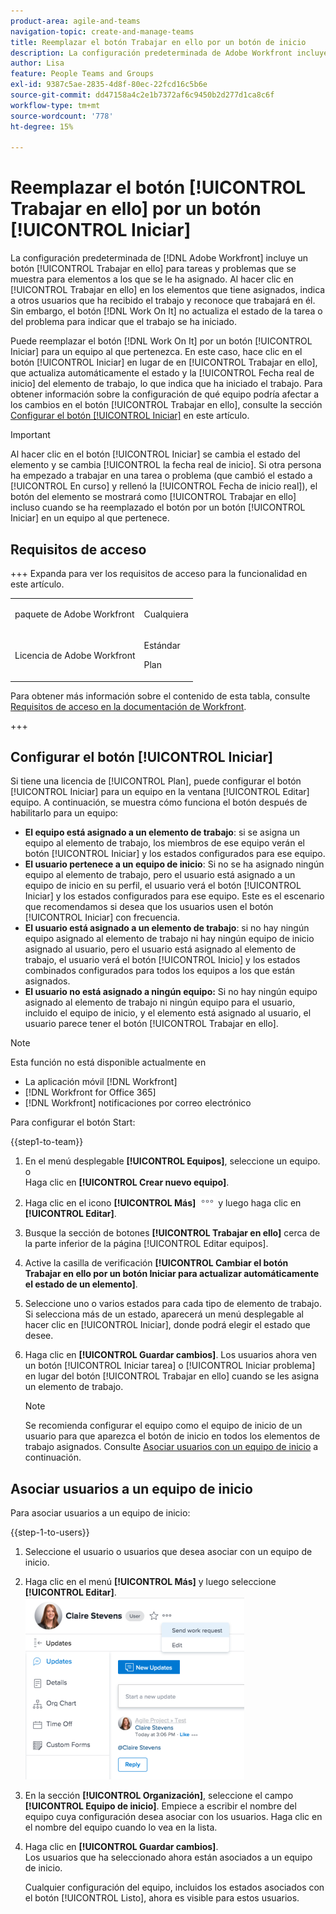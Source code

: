 ```yaml
---
product-area: agile-and-teams
navigation-topic: create-and-manage-teams
title: Reemplazar el botón Trabajar en ello por un botón de inicio
description: La configuración predeterminada de Adobe Workfront incluye un botón Trabajar en ello para tareas y problemas que se muestra para elementos a los que se le ha asignado.
author: Lisa
feature: People Teams and Groups
exl-id: 9387c5ae-2835-4d8f-80ec-22fcd16c5b6e
source-git-commit: dd47158a4c2e1b7372af6c9450b2d277d1ca8c6f
workflow-type: tm+mt
source-wordcount: '778'
ht-degree: 15%

---
```


# Reemplazar el botón [!UICONTROL Trabajar en ello] por un botón [!UICONTROL Iniciar]

La configuración predeterminada de [!DNL Adobe Workfront] incluye un botón [!UICONTROL Trabajar en ello] para tareas y problemas que se muestra para elementos a los que se le ha asignado. Al hacer clic en [!UICONTROL Trabajar en ello] en los elementos que tiene asignados, indica a otros usuarios que ha recibido el trabajo y reconoce que trabajará en él. Sin embargo, el botón [!DNL Work On It] no actualiza el estado de la tarea o del problema para indicar que el trabajo se ha iniciado.

Puede reemplazar el botón [!DNL Work On It] por un botón [!UICONTROL Iniciar] para un equipo al que pertenezca. En este caso, hace clic en el botón [!UICONTROL Iniciar] en lugar de en [!UICONTROL Trabajar en ello], que actualiza automáticamente el estado y la [!UICONTROL Fecha real de inicio] del elemento de trabajo, lo que indica que ha iniciado el trabajo. Para obtener información sobre la configuración de qué equipo podría afectar a los cambios en el botón [!UICONTROL Trabajar en ello], consulte la sección [Configurar el botón [!UICONTROL Iniciar]](#configure-the-uicontrol-start-button) en este artículo.

>[!IMPORTANT]
>
>Al hacer clic en el botón [!UICONTROL Iniciar] se cambia el estado del elemento y se cambia [!UICONTROL la fecha real de inicio]. Si otra persona ha empezado a trabajar en una tarea o problema (que cambió el estado a [!UICONTROL En curso] y rellenó la [!UICONTROL Fecha de inicio real]), el botón del elemento se mostrará como [!UICONTROL Trabajar en ello] incluso cuando se ha reemplazado el botón por un botón [!UICONTROL Iniciar] en un equipo al que pertenece.

## Requisitos de acceso

+++ Expanda para ver los requisitos de acceso para la funcionalidad en este artículo.

<table style="table-layout:auto"> 
 <col> 
 <col> 
 <tbody> 
  <tr data-mc-conditions=""> 
   <td role="rowheader"> <p>paquete de Adobe Workfront</p> </td> 
   <td>Cualquiera</td> 
  </tr> 
  <tr> 
   <td role="rowheader">Licencia de Adobe Workfront</td> 
   <td>
   <p>Estándar</p>
   <p>Plan</p></td>
  </tr> 
 </tbody> 
</table>

Para obtener más información sobre el contenido de esta tabla, consulte [Requisitos de acceso en la documentación de Workfront](/help/quicksilver/administration-and-setup/add-users/access-levels-and-object-permissions/access-level-requirements-in-documentation.md).

+++

## Configurar el botón [!UICONTROL Iniciar]

Si tiene una licencia de [!UICONTROL Plan], puede configurar el botón [!UICONTROL Iniciar] para un equipo en la ventana [!UICONTROL Editar] equipo. A continuación, se muestra cómo funciona el botón después de habilitarlo para un equipo:

* **El equipo está asignado a un elemento de trabajo**: si se asigna un equipo al elemento de trabajo, los miembros de ese equipo verán el botón [!UICONTROL Iniciar] y los estados configurados para ese equipo.
* **El usuario pertenece a un equipo de inicio**: Si no se ha asignado ningún equipo al elemento de trabajo, pero el usuario está asignado a un equipo de inicio en su perfil, el usuario verá el botón [!UICONTROL Iniciar] y los estados configurados para ese equipo. Este es el escenario que recomendamos si desea que los usuarios usen el botón [!UICONTROL Iniciar] con frecuencia.
* **El usuario está asignado a un elemento de trabajo**: si no hay ningún equipo asignado al elemento de trabajo ni hay ningún equipo de inicio asignado al usuario, pero el usuario está asignado al elemento de trabajo, el usuario verá el botón [!UICONTROL Inicio] y los estados combinados configurados para todos los equipos a los que están asignados.
* **El usuario no está asignado a ningún equipo:** Si no hay ningún equipo asignado al elemento de trabajo ni ningún equipo para el usuario, incluido el equipo de inicio, y el elemento está asignado al usuario, el usuario parece tener el botón [!UICONTROL Trabajar en ello].

>[!NOTE]
>
>Esta función no está disponible actualmente en
>
>* La aplicación móvil [!DNL Workfront]
>* [!DNL Workfront for Office 365]
>* [!DNL Workfront] notificaciones por correo electrónico
>

Para configurar el botón Start:

{{step1-to-team}}

1. En el menú desplegable **[!UICONTROL Equipos]**, seleccione un equipo.\
   o\
   Haga clic en **[!UICONTROL Crear nuevo equipo]**.

1. Haga clic en el icono **[!UICONTROL Más]** ![](assets/more-icon.png) y luego haga clic en **[!UICONTROL Editar]**.

1. Busque la sección de botones **[!UICONTROL Trabajar en ello]** cerca de la parte inferior de la página [!UICONTROL Editar equipos].
1. Active la casilla de verificación **[!UICONTROL Cambiar el botón Trabajar en ello por un botón Iniciar para actualizar automáticamente el estado de un elemento]**.
1. Seleccione uno o varios estados para cada tipo de elemento de trabajo. Si selecciona más de un estado, aparecerá un menú desplegable al hacer clic en [!UICONTROL Iniciar], donde podrá elegir el estado que desee.
1. Haga clic en **[!UICONTROL Guardar cambios]**. Los usuarios ahora ven un botón [!UICONTROL Iniciar tarea] o [!UICONTROL Iniciar problema] en lugar del botón [!UICONTROL Trabajar en ello] cuando se les asigna un elemento de trabajo.

   >[!NOTE]
   >
   >Se recomienda configurar el equipo como el equipo de inicio de un usuario para que aparezca el botón de inicio en todos los elementos de trabajo asignados. Consulte [Asociar usuarios con un equipo de inicio](#associate-users-with-a-home-team) a continuación.

## Asociar usuarios a un equipo de inicio

Para asociar usuarios a un equipo de inicio:

{{step-1-to-users}}

1. Seleccione el usuario o usuarios que desea asociar con un equipo de inicio.
1. Haga clic en el menú **[!UICONTROL Más]** y luego seleccione **[!UICONTROL Editar]**.\
   ![](assets/user-settings-nwe-350x291.png)

1. En la sección **[!UICONTROL Organización]**, seleccione el campo **[!UICONTROL Equipo de inicio]**. Empiece a escribir el nombre del equipo cuya configuración desea asociar con los usuarios. Haga clic en el nombre del equipo cuando lo vea en la lista.

1. Haga clic en **[!UICONTROL Guardar cambios]**.\
   Los usuarios que ha seleccionado ahora están asociados a un equipo de inicio.

   Cualquier configuración del equipo, incluidos los estados asociados con el botón [!UICONTROL Listo], ahora es visible para estos usuarios.

